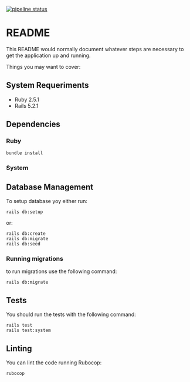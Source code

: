[![pipeline status](https://git.michelada.io/michelada/mcm.michelada/badges/development/pipeline.svg)](https://git.michelada.io/michelada/mcm.michelada/commits/development)
# README

This README would normally document whatever steps are necessary to get the
application up and running.

Things you may want to cover:

## System Requeriments

- Ruby 2.5.1
- Rails 5.2.1

## Dependencies

### Ruby

    bundle install

### System

## Database Management

To setup database yoy either run:

    rails db:setup

or:

    rails db:create
    rails db:migrate
    rails db:seed

### Running migrations

to run migrations use the following command:

    rails db:migrate

## Tests

You should run the tests with the following command:

    rails test
    rails test:system

## Linting

You can lint the code running Rubocop:

    rubocop
